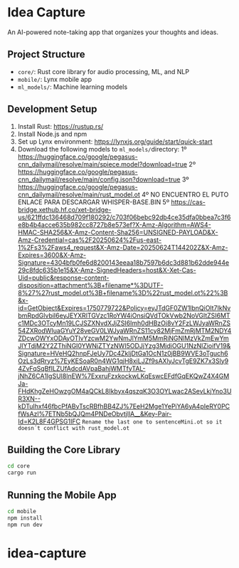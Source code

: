# Idea Capture

An AI-powered note-taking app that organizes your thoughts and ideas.

## Project Structure
- `core/`: Rust core library for audio processing, ML, and NLP
- `mobile/`: Lynx mobile app
- `ml_models/`: Machine learning models

## Development Setup
1. Install Rust: https://rustup.rs/
2. Install Node.js and npm
3. Set up Lynx environment: https://lynxjs.org/guide/start/quick-start
4. Download the following models to `ml_models/`directory: 
1º https://huggingface.co/google/pegasus-cnn_dailymail/resolve/main/spiece.model?download=true
2º https://huggingface.co/google/pegasus-cnn_dailymail/resolve/main/config.json?download=true
3º https://huggingface.co/google/pegasus-cnn_dailymail/resolve/main/rust_model.ot
4º NO ENCUENTRO EL PUTO ENLACE PARA DESCARGAR WHISPER-BASE.BIN
5º https://cas-bridge.xethub.hf.co/xet-bridge-us/621ffdc136468d709f180292/c703f06bebc92db4ce35dfa0bbea7c3f6e8b4b4acce635b982cc8727b8e573ef?X-Amz-Algorithm=AWS4-HMAC-SHA256&X-Amz-Content-Sha256=UNSIGNED-PAYLOAD&X-Amz-Credential=cas%2F20250624%2Fus-east-1%2Fs3%2Faws4_request&X-Amz-Date=20250624T144202Z&X-Amz-Expires=3600&X-Amz-Signature=4304bfb0fe6d8200143eeaa18b7597b6dc3d881b62dde944e29c8fdc635b1e15&X-Amz-SignedHeaders=host&X-Xet-Cas-Uid=public&response-content-disposition=attachment%3B+filename*%3DUTF-8%27%27rust_model.ot%3B+filename%3D%22rust_model.ot%22%3B&x-id=GetObject&Expires=1750779722&Policy=eyJTdGF0ZW1lbnQiOlt7IkNvbmRpdGlvbiI6eyJEYXRlTGVzc1RoYW4iOnsiQVdTOkVwb2NoVGltZSI6MTc1MDc3OTcyMn19LCJSZXNvdXJjZSI6Imh0dHBzOi8vY2FzLWJyaWRnZS54ZXRodWIuaGYuY28veGV0LWJyaWRnZS11cy82MjFmZmRjMTM2NDY4ZDcwOWYxODAyOTIvYzcwM2YwNmJlYmM5MmRiNGNlMzVkZmEwYmJlYTdjM2Y2ZThiNGI0YWNjZTYzNWI5ODJjYzg3MjdiOGU1NzNlZioifV19&Signature=HVeHQ2hnpFJeUy7Dc4ZkljDtGa1OcN1z0jBB9WVE3oTguch6OzLs3dRryz%7EyKESoaR0n4WG1qjH8xiLJZf9sAXlyJcvTgE9ZK7x3Sly94ZvFqSqBfILZUfAdcdAVpaBahjWMTfyTAL-jNhZ6CA1IgSUI8lnEW%7ExxruFzxkockwLKqEswcEFdfGqEKQwZ4X4GMJa-FHdKhgZeHOwzgOM4aQCkL8Ikbyx4qszqK3O3OYLwac2ASevLkjYno3UR3XN--kDTuIhxf46fbcPfAByTscRBfhBB4ZJ%7EeH2Mge1YePiYA6yA4pIeRY0PCfWsAzl%7ETNb5bQJQm4PNDeObvtjllA__&Key-Pair-Id=K2L8F4GPSG1IFC
`Rename the last one to sentenceMini.ot so it doesn´t conflict with rust_model.ot`
## Building the Core Library
```bash
cd core
cargo run
```

## Running the Mobile App
```bash
cd mobile
npm install
npm run dev
```
# idea-capture
